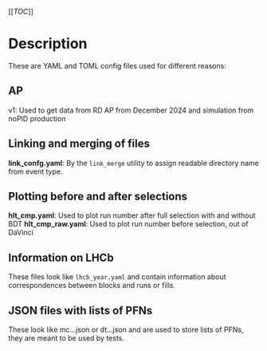 [[_TOC_]]

# Description

These are YAML and TOML config files used for different reasons:

## AP

v1: Used to get data from RD AP from December 2024 and simulation from noPID production

## Linking and merging of files

**link_confg.yaml**: By the `link_merge` utility to assign readable directory name from event type.

## Plotting before and after selections

**hlt_cmp.yaml**: Used to plot run number after full selection with and without BDT 
**hlt_cmp_raw.yaml**: Used to plot run number before selection, out of DaVinci 

## Information on LHCb

These files look like `lhcb_year.yaml` and contain information about correspondences
between blocks and runs or fills.

## JSON files with lists of PFNs

These look like mc...json or dt...json and are used to store lists of PFNs, they are meant to be used by tests.
